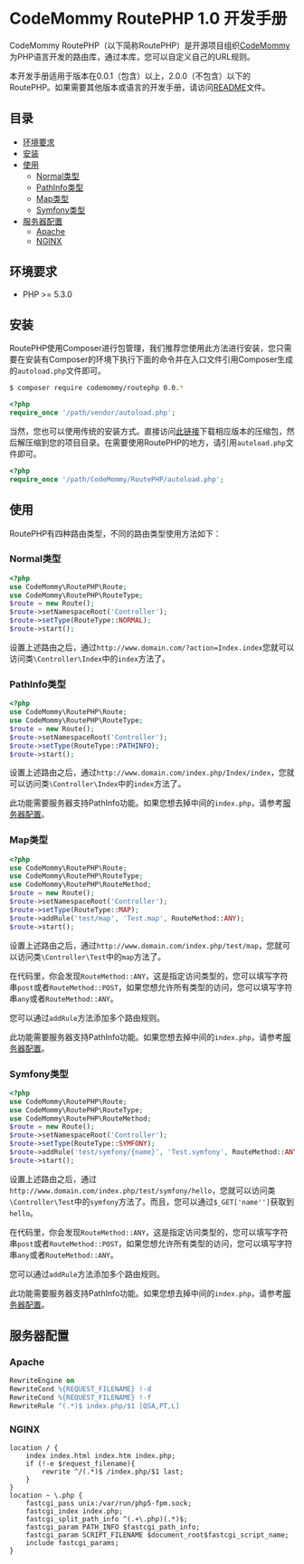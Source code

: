 # CodeMommy RoutePHP 1.0 开发手册

CodeMommy RoutePHP（以下简称RoutePHP）是开源项目组织[CodeMommy](http://www.codemommy.com)为PHP语言开发的路由库，通过本库，您可以自定义自己的URL规则。

本开发手册适用于版本在0.0.1（包含）以上，2.0.0（不包含）以下的RoutePHP。如果需要其他版本或语言的开发手册，请访问[README](../README.md)文件。

## 目录

- [环境要求](#环境要求)
- [安装](#安装)
- [使用](#使用)
  - [Normal类型](#normal类型)
  - [PathInfo类型](#pathinfo类型)
  - [Map类型](#map类型)
  - [Symfony类型](#mymfony类型)
- [服务器配置](#服务器配置)
  - [Apache](#apache)
  - [NGINX](#nginx)

## 环境要求

- PHP >= 5.3.0

## 安装

RoutePHP使用Composer进行包管理，我们推荐您使用此方法进行安装，您只需要在安装有Composer的环境下执行下面的命令并在入口文件引用Composer生成的`autoload.php`文件即可。

```bash
$ composer require codemommy/routephp 0.0.*
```

```php
<?php
require_once '/path/vendor/autoload.php';
```

当然，您也可以使用传统的安装方式。直接访问[此链接](https://github.com/CodeMommy/RoutePHP/releases)下载相应版本的压缩包，然后解压缩到您的项目目录。在需要使用RoutePHP的地方，请引用`autoload.php`文件即可。

```php
<?php
require_once '/path/CodeMommy/RoutePHP/autoload.php';
```

## 使用

RoutePHP有四种路由类型，不同的路由类型使用方法如下：

### Normal类型

```php
<?php
use CodeMommy\RoutePHP\Route;
use CodeMommy\RoutePHP\RouteType;
$route = new Route();
$route->setNamespaceRoot('Controller');
$route->setType(RouteType::NORMAL);
$route->start();
```

设置上述路由之后，通过`http://www.domain.com/?action=Index.index`您就可以访问类`\Controller\Index`中的`index`方法了。

### PathInfo类型

```php
<?php
use CodeMommy\RoutePHP\Route;
use CodeMommy\RoutePHP\RouteType;
$route = new Route();
$route->setNamespaceRoot('Controller');
$route->setType(RouteType::PATHINFO);
$route->start();
```

设置上述路由之后，通过`http://www.domain.com/index.php/Index/index`，您就可以访问类`\Controller\Index`中的`index`方法了。

此功能需要服务器支持PathInfo功能。如果您想去掉中间的`index.php`，请参考[服务器配置](#服务器配置)。

### Map类型

```php
<?php
use CodeMommy\RoutePHP\Route;
use CodeMommy\RoutePHP\RouteType;
use CodeMommy\RoutePHP\RouteMethod;
$route = new Route();
$route->setNamespaceRoot('Controller');
$route->setType(RouteType::MAP);
$route->addRule('test/map', 'Test.map', RouteMethod::ANY);
$route->start();
```

设置上述路由之后，通过`http://www.domain.com/index.php/test/map`，您就可以访问类`\Controller\Test`中的`map`方法了。

在代码里，你会发现`RouteMethod::ANY`，这是指定访问类型的，您可以填写字符串`post`或者`RouteMethod::POST`，如果您想允许所有类型的访问，您可以填写字符串`any`或者`RouteMethod::ANY`。

您可以通过`addRule`方法添加多个路由规则。

此功能需要服务器支持PathInfo功能。如果您想去掉中间的`index.php`，请参考[服务器配置](#服务器配置)。

### Symfony类型

```php
<?php
use CodeMommy\RoutePHP\Route;
use CodeMommy\RoutePHP\RouteType;
use CodeMommy\RoutePHP\RouteMethod;
$route = new Route();
$route->setNamespaceRoot('Controller');
$route->setType(RouteType::SYMFONY);
$route->addRule('test/symfony/{name}', 'Test.symfony', RouteMethod::ANY);
$route->start();
```

设置上述路由之后，通过`http://www.domain.com/index.php/test/symfony/hello`，您就可以访问类`\Controller\Test`中的`symfony`方法了。而且，您可以通过`$_GET['name'']`获取到`hello`。

在代码里，你会发现`RouteMethod::ANY`，这是指定访问类型的，您可以填写字符串`post`或者`RouteMethod::POST`，如果您想允许所有类型的访问，您可以填写字符串`any`或者`RouteMethod::ANY`。

您可以通过`addRule`方法添加多个路由规则。

此功能需要服务器支持PathInfo功能。如果您想去掉中间的`index.php`，请参考[服务器配置](#服务器配置)。

## 服务器配置

### Apache

```Apache
RewriteEngine on
RewriteCond %{REQUEST_FILENAME} !-d
RewriteCond %{REQUEST_FILENAME} !-f
RewriteRule ^(.*)$ index.php/$1 [QSA,PT,L]
```

### NGINX

```Nginx
location / {
    index index.html index.htm index.php;
    if (!-e $request_filename){
        rewrite ^/(.*)$ /index.php/$1 last;
    }
}
location ~ \.php {
    fastcgi_pass unix:/var/run/php5-fpm.sock;
    fastcgi_index index.php;
    fastcgi_split_path_info ^(.+\.php)(.*)$;
    fastcgi_param PATH_INFO $fastcgi_path_info;
    fastcgi_param SCRIPT_FILENAME $document_root$fastcgi_script_name;
    include fastcgi_params;
}
```